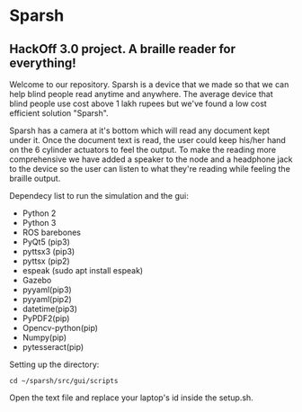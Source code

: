 # Sparsh


## HackOff 3.0 project. A braille reader for everything!



Welcome to our repository. Sparsh is a device that we made so that we 
can help blind people read anytime and anywhere. The average device that blind people use cost above 1 lakh rupees but we've found a low cost efficient solution "Sparsh".


Sparsh has a camera at it's bottom which will read any document kept under it. Once the document text is read, the user could keep his/her hand on the 6 cylinder actuators to feel the output. To make the reading more comprehensive we have added a speaker to the node and a headphone jack to the device so the user can listen to what they're reading while feeling the braille output.

Dependecy list to run the simulation and the gui:

* Python 2 
* Python 3
* ROS barebones
* PyQt5 (pip3)
* pyttsx3 (pip3)
* pyttsx (pip2)
* espeak (sudo apt install espeak)
* Gazebo
* pyyaml(pip3)
* pyyaml(pip2)
* datetime(pip3)
* PyPDF2(pip)
* Opencv-python(pip)
* Numpy(pip)
* pytesseract(pip)

Setting up the directory:



```
cd ~/sparsh/src/gui/scripts
```
Open the text file and replace your laptop's id inside the setup.sh.
```
```



